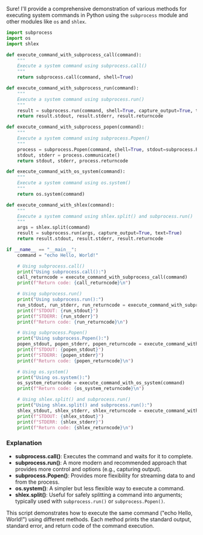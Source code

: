 Sure! I'll provide a comprehensive demonstration of various methods for executing system commands in Python using the `subprocess` module and other modules like `os` and `shlex`.

```python name=execute_commands.py
import subprocess
import os
import shlex

def execute_command_with_subprocess_call(command):
    """
    Execute a system command using subprocess.call()
    """
    return subprocess.call(command, shell=True)

def execute_command_with_subprocess_run(command):
    """
    Execute a system command using subprocess.run()
    """
    result = subprocess.run(command, shell=True, capture_output=True, text=True)
    return result.stdout, result.stderr, result.returncode

def execute_command_with_subprocess_popen(command):
    """
    Execute a system command using subprocess.Popen()
    """
    process = subprocess.Popen(command, shell=True, stdout=subprocess.PIPE, stderr=subprocess.PIPE, text=True)
    stdout, stderr = process.communicate()
    return stdout, stderr, process.returncode

def execute_command_with_os_system(command):
    """
    Execute a system command using os.system()
    """
    return os.system(command)

def execute_command_with_shlex(command):
    """
    Execute a system command using shlex.split() and subprocess.run()
    """
    args = shlex.split(command)
    result = subprocess.run(args, capture_output=True, text=True)
    return result.stdout, result.stderr, result.returncode

if __name__ == "__main__":
    command = "echo Hello, World!"

    # Using subprocess.call()
    print("Using subprocess.call():")
    call_returncode = execute_command_with_subprocess_call(command)
    print(f"Return code: {call_returncode}\n")

    # Using subprocess.run()
    print("Using subprocess.run():")
    run_stdout, run_stderr, run_returncode = execute_command_with_subprocess_run(command)
    print(f"STDOUT: {run_stdout}")
    print(f"STDERR: {run_stderr}")
    print(f"Return code: {run_returncode}\n")

    # Using subprocess.Popen()
    print("Using subprocess.Popen():")
    popen_stdout, popen_stderr, popen_returncode = execute_command_with_subprocess_popen(command)
    print(f"STDOUT: {popen_stdout}")
    print(f"STDERR: {popen_stderr}")
    print(f"Return code: {popen_returncode}\n")

    # Using os.system()
    print("Using os.system():")
    os_system_returncode = execute_command_with_os_system(command)
    print(f"Return code: {os_system_returncode}\n")

    # Using shlex.split() and subprocess.run()
    print("Using shlex.split() and subprocess.run():")
    shlex_stdout, shlex_stderr, shlex_returncode = execute_command_with_shlex(command)
    print(f"STDOUT: {shlex_stdout}")
    print(f"STDERR: {shlex_stderr}")
    print(f"Return code: {shlex_returncode}\n")
```

### Explanation
- **subprocess.call()**: Executes the command and waits for it to complete.
- **subprocess.run()**: A more modern and recommended approach that provides more control and options (e.g., capturing output).
- **subprocess.Popen()**: Provides more flexibility for streaming data to and from the process.
- **os.system()**: A simpler but less flexible way to execute a command.
- **shlex.split()**: Useful for safely splitting a command into arguments; typically used with `subprocess.run()` or `subprocess.Popen()`.

This script demonstrates how to execute the same command ("echo Hello, World!") using different methods. Each method prints the standard output, standard error, and return code of the command execution.